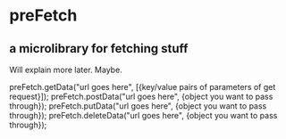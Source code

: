 # preFetch
## a microlibrary for fetching stuff

Will explain more later. Maybe.

preFetch.getData("url goes here", [{key/value pairs of parameters of get request}]);
preFetch.postData("url goes here", {object you want to pass through});
preFetch.putData("url goes here", {object you want to pass through});
preFetch.deleteData("url goes here", {object you want to pass through});
